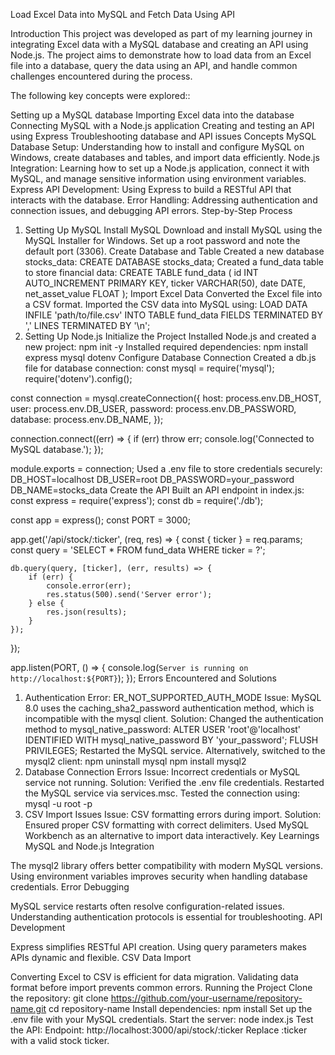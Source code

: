 Load Excel Data into MySQL and Fetch Data Using API

Introduction
This project was developed as part of my learning journey in integrating Excel data with a MySQL database and creating an API using Node.js. The project aims to demonstrate how to load data from an Excel file into a database, query the data using an API, and handle common challenges encountered during the process.

The following key concepts were explored::

Setting up a MySQL database
Importing Excel data into the database
Connecting MySQL with a Node.js application
Creating and testing an API using Express
Troubleshooting database and API issues
Concepts
MySQL Database Setup: Understanding how to install and configure MySQL on Windows, create databases and tables, and import data efficiently.
Node.js Integration: Learning how to set up a Node.js application, connect it with MySQL, and manage sensitive information using environment variables.
Express API Development: Using Express to build a RESTful API that interacts with the database.
Error Handling: Addressing authentication and connection issues, and debugging API errors.
Step-by-Step Process

1. Setting Up MySQL
   Install MySQL
   Download and install MySQL using the MySQL Installer for Windows.
   Set up a root password and note the default port (3306).
   Create Database and Table
   Created a new database stocks_data:
   CREATE DATABASE stocks_data;
   Created a fund_data table to store financial data:
   CREATE TABLE fund_data (
   id INT AUTO_INCREMENT PRIMARY KEY,
   ticker VARCHAR(50),
   date DATE,
   net_asset_value FLOAT
   );
   Import Excel Data
   Converted the Excel file into a CSV format.
   Imported the CSV data into MySQL using:
   LOAD DATA INFILE 'path/to/file.csv' INTO TABLE fund_data
   FIELDS TERMINATED BY ','
   LINES TERMINATED BY '\n';
2. Setting Up Node.js
   Initialize the Project
   Installed Node.js and created a new project:
   npm init -y
   Installed required dependencies:
   npm install express mysql dotenv
   Configure Database Connection
   Created a db.js file for database connection:
   const mysql = require('mysql');
   require('dotenv').config();

const connection = mysql.createConnection({
host: process.env.DB_HOST,
user: process.env.DB_USER,
password: process.env.DB_PASSWORD,
database: process.env.DB_NAME,
});

connection.connect((err) => {
if (err) throw err;
console.log('Connected to MySQL database.');
});

module.exports = connection;
Used a .env file to store credentials securely:
DB_HOST=localhost
DB_USER=root
DB_PASSWORD=your_password
DB_NAME=stocks_data
Create the API
Built an API endpoint in index.js:
const express = require('express');
const db = require('./db');

const app = express();
const PORT = 3000;

app.get('/api/stock/:ticker', (req, res) => {
const { ticker } = req.params;
const query = 'SELECT \* FROM fund_data WHERE ticker = ?';

    db.query(query, [ticker], (err, results) => {
        if (err) {
            console.error(err);
            res.status(500).send('Server error');
        } else {
            res.json(results);
        }
    });

});

app.listen(PORT, () => {
console.log(`Server is running on http://localhost:${PORT}`);
});
Errors Encountered and Solutions

1. Authentication Error: ER_NOT_SUPPORTED_AUTH_MODE
   Issue: MySQL 8.0 uses the caching_sha2_password authentication method, which is incompatible with the mysql client.
   Solution:
   Changed the authentication method to mysql_native_password:
   ALTER USER 'root'@'localhost' IDENTIFIED WITH mysql_native_password BY 'your_password';
   FLUSH PRIVILEGES;
   Restarted the MySQL service.
   Alternatively, switched to the mysql2 client:
   npm uninstall mysql
   npm install mysql2
2. Database Connection Errors
   Issue: Incorrect credentials or MySQL service not running.
   Solution:
   Verified the .env file credentials.
   Restarted the MySQL service via services.msc.
   Tested the connection using:
   mysql -u root -p
3. CSV Import Issues
   Issue: CSV formatting errors during import.
   Solution:
   Ensured proper CSV formatting with correct delimiters.
   Used MySQL Workbench as an alternative to import data interactively.
   Key Learnings
   MySQL and Node.js Integration

The mysql2 library offers better compatibility with modern MySQL versions.
Using environment variables improves security when handling database credentials.
Error Debugging

MySQL service restarts often resolve configuration-related issues.
Understanding authentication protocols is essential for troubleshooting.
API Development

Express simplifies RESTful API creation.
Using query parameters makes APIs dynamic and flexible.
CSV Data Import

Converting Excel to CSV is efficient for data migration.
Validating data format before import prevents common errors.
Running the Project
Clone the repository:
git clone https://github.com/your-username/repository-name.git
cd repository-name
Install dependencies:
npm install
Set up the .env file with your MySQL credentials.
Start the server:
node index.js
Test the API:
Endpoint: http://localhost:3000/api/stock/:ticker
Replace :ticker with a valid stock ticker.
